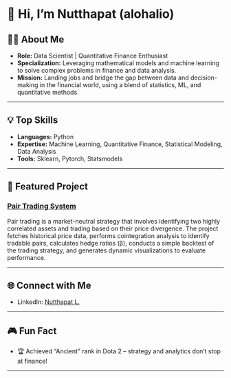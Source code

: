 # 👋 Hi, I’m Nutthapat (alohalio)

## 👨‍💻 About Me

- **Role:** Data Scientist | Quantitative Finance Enthusiast
- **Specialization:** Leveraging mathematical models and machine learning to solve complex problems in finance and data analysis.
- **Mission:** Landing jobs and bridge the gap between data and decision-making in the financial world, using a blend of statistics, ML, and quantitative methods.

---

## 💡 Top Skills

- **Languages:** Python
- **Expertise:** Machine Learning, Quantitative Finance, Statistical Modeling, Data Analysis
- **Tools:** Sklearn, Pytorch, Statsmodels

---

## 🚀 Featured Project

### [Pair Trading System](https://github.com/alohalio/PairTrading)
Pair trading is a market-neutral strategy that involves identifying two highly correlated assets and trading based on their price divergence. The project fetches historical price data, performs cointegration analysis to identify tradable pairs, calculates hedge ratios (β), conducts a simple backtest of the trading strategy, and generates dynamic visualizations to evaluate performance.

---

## 🌐 Connect with Me

- LinkedIn: [Nutthapat L.](https://www.linkedin.com/in/nutthapat-l/)

---

## 🎮 Fun Fact

- 🏆 Achieved “Ancient” rank in Dota 2 – strategy and analytics don’t stop at finance!

---
